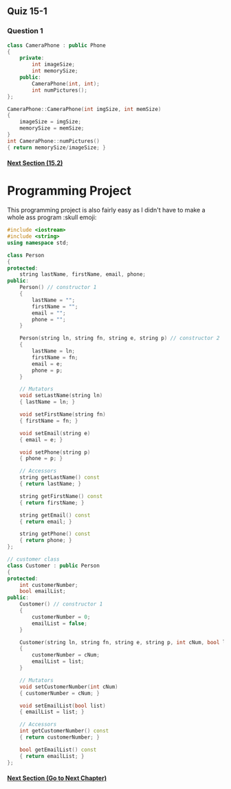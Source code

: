 ## Quiz 15-1
### Question 1
```c++
class CameraPhone : public Phone
{
    private:
        int imageSize;
        int memorySize;
    public:
        CameraPhone(int, int);
        int numPictures();
};

CameraPhone::CameraPhone(int imgSize, int memSize)
{
    imageSize = imgSize;
    memorySize = memSize;
}
int CameraPhone::numPictures()
{ return memorySize/imageSize; }
```

#### [Next Section (15.2)](15.2%20-%20Protected%20Members%20and%20Class%20Access.md)

# Programming Project
This programming project is also fairly easy as I didn't have to make a whole ass program :skull emoji:
```c++
#include <iostream>
#include <string>
using namespace std;

class Person
{
protected:
	string lastName, firstName, email, phone;
public:
	Person() // constructor 1
	{
		lastName = "";
		firstName = "";
		email = "";
		phone = "";
	}

	Person(string ln, string fn, string e, string p) // constructor 2
	{
		lastName = ln;
		firstName = fn;
		email = e;
		phone = p;
	}

	// Mutators
	void setLastName(string ln)
	{ lastName = ln; }

	void setFirstName(string fn)
	{ firstName = fn; }

	void setEmail(string e)
	{ email = e; }

	void setPhone(string p)
	{ phone = p; }

	// Accessors
	string getLastName() const
	{ return lastName; }

	string getFirstName() const
	{ return firstName; }

	string getEmail() const
	{ return email; }

	string getPhone() const
	{ return phone; }
};

// customer class
class Customer : public Person
{
protected:
	int customerNumber;
	bool emailList;
public:
	Customer() // constructor 1
	{
		customerNumber = 0;
		emailList = false;
	}

	Customer(string ln, string fn, string e, string p, int cNum, bool list) : Person(ln, fn, e, p) // constructor 2
	{
		customerNumber = cNum;
		emailList = list;
	}

	// Mutators
	void setCustomerNumber(int cNum)
	{ customerNumber = cNum; }

	void setEmailList(bool list)
	{ emailList = list; }

	// Accessors
	int getCustomerNumber() const
	{ return customerNumber; }

	bool getEmailList() const
	{ return emailList; }
};
```

#### [Next Section (Go to Next Chapter)](../../Module%2012/Pearson%20Notes/16.1%20-%20Exceptions.md)